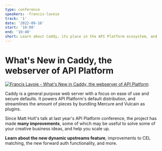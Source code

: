 ```yaml
---
type: conference
speakers: -francis-lavoie
track: '1'
date: '2022-09-16'
start: '10:00'
end: '10:40'
short: Learn about Caddy, its place in the API Platform ecosystem, and how some of its advanced features may spark new ideas
---
```


# What's New in Caddy, the webserver of API Platform

[![Francis Lavoie  - What's New in Caddy, the webserver of API Platform](https://img.youtube.com/vi/QSerOHpMjgY/0.jpg)](https://www.youtube.com/watch?v=QSerOHpMjgY&list=PL3hoUDjLa7eQfYOEmuQNG8he3AeOeWaz8&index=24)

Caddy is a general purpose web server with a focus on ease of use and secure defaults. It powers API Platform's default distribution, and streamlines the amount of pieces by bundling Mercure and Vulcain as plugins.

Since Matt Holt's talk at last year's API Platform conference, the project has made **many improvements**, some of which may be useful to solve some of your creative business ideas, and help you scale up.

**Learn about the new dynamic upstreams feature**, improvements to CEL matching, the new forward auth functionality, and more.



